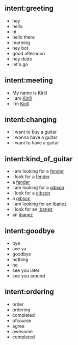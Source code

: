 ## intent:greeting
- hey
- hello
- hi
- hello there
- morning
- hey bot
- good afternoon
- hey dude
- let's go

## intent:meeting
- My name is [Kirill](person)
- I am [Kirill](person)
- I'm [Kirill](person)

## intent:changing
- I want to buy a guitar
- I wanna have a guitar
- I want to have a guitar

## intent:kind_of_guitar
- I am looking for a [fender](kind_guitar)
- I look for a [fender](kind_guitar)
- a [fender](kind_guitar)
- I am looking for a [gibson](kind_guitar)
- I look for a [gibson](kind_guitar)
- a [gibson](kind_guitar)
- I am looking for an [ibanez](kind_guitar)
- I look for an [ibanez](kind_guitar)
- an [ibanez](kind_guitar)

## intent:goodbye
- bye
- see ya
- goodbye
- nothing
- no
- see you later
- see you around

## intent:ordering
- order
- ordering
- completed
- ofcourse
- agree
- awesome
- completed

